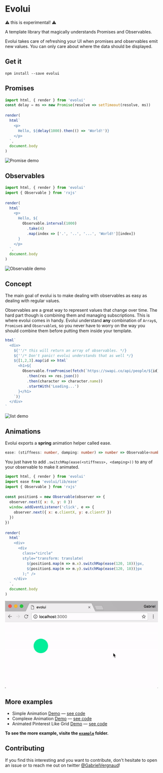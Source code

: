 # Evolui

⚠️ this is experimental! ⚠️

A template library that magically understands Promises and Observables.

Evolui takes care of refreshing your UI when promises and observables emit new values.
You can only care about where the data should be displayed.

## Get it

```
npm install --save evolui
```

## Promises
```js
import html, { render } from 'evolui'
const delay = ms => new Promise(resolve => setTimeout(resolve, ms))

render(
  html`
    <p>
      Hello, ${delay(1000).then(() => 'World!')}
    </p>
  `,
  document.body
)
```
![Promise demo](https://github.com/gvergnaud/evolui/blob/media/gifs/evolui-1.gif?raw=true)

## Observables
```js
import html, { render } from 'evolui'
import { Observable } from 'rxjs'

render(
  html`
    <p>
      Hello, ${
        Observable.interval(1000)
          .take(4)
          .map(index => ['.', '..', '...', 'World!'][index])
      }
    </p>
  `,
  document.body
)
```
![Observable demo](https://github.com/gvergnaud/evolui/blob/media/gifs/evolui-2.gif?raw=true)


## Concept
The main goal of evolui is to make dealing with observables as easy as dealing with regular values.

Observables are a great way to represent values that change over time. The hard part though is combining them and managing subscriptions. This is where evolui comes in handy. Evolui understand **any** combination of `Array`s, `Promise`s and `Observable`s, so you never have to worry on the way you should combine them before putting them inside your template.

```js
html`
  <div>
    ${''/* this will return an array of observables. */}
    ${''/* Don't panic! evolui understands that as well */}
    ${[1,2,3].map(id => html`
      <h1>${
        Observable.fromPromise(fetch(`https://swapi.co/api/people/${id}`)
          .then(res => res.json())
          .then(character => character.name))
          .startWith('Loading...')
      }</h1>
    `)}
  </div>
`
```
![list demo](https://github.com/gvergnaud/evolui/blob/media/gifs/evolui-3.gif?raw=true)


## Animations

Evolui exports a **spring** animation helper called ease.
```typescript
ease: (stiffness: number, damping: number) => number => Observable<number>
```
You just have to add `.switchMap(ease(<stiffness>, <damping>))` to any of your observable to make it animated.

```js
import html, { render } from 'evolui'
import ease from 'evolui/lib/ease'
import { Observable } from 'rxjs'

const position$ = new Observable(observer => {
  observer.next({ x: 0, y: 0 })
  window.addEventListener('click', e => {
    observer.next({ x: e.clientX, y: e.clientY })
  })
})

render(
  html`
    <div>
      <div
        class="circle"
        style="transform: translate(
          ${position$.map(m => m.x).switchMap(ease(120, 18))}px,
          ${position$.map(m => m.y).switchMap(ease(120, 18))}px
        );" />
    </div>
  `,
  document.body
)
```

![animation demo](https://raw.githubusercontent.com/gvergnaud/evolui/c445de8161c151c24d84d0ad61af0a6185f0d62d/dot-animation.gif)

## More examples

- Simple Animation [Demo](https://72wkn61x21.codesandbox.io/) — [see code](https://codesandbox.io/s/72wkn61x21)
- Complexe Animation [Demo](https://31z431n4m.codesandbox.io/) — [see code](https://codesandbox.io/s/31z431n4m)
- Animated Pinterest Like Grid [Demo](https://wqyl0xmo47.codesandbox.io/) — [see code](https://codesandbox.io/s/wqyl0xmo47)

**To see the more example, visite the [`example`](https://github.com/gvergnaud/evolui/tree/master/example) folder.**

## Contributing
If you find this interesting and you want to contribute, don't hesitate to open an issue or to reach me out on twitter [@GabrielVergnaud](https://twitter.com/GabrielVergnaud)!
